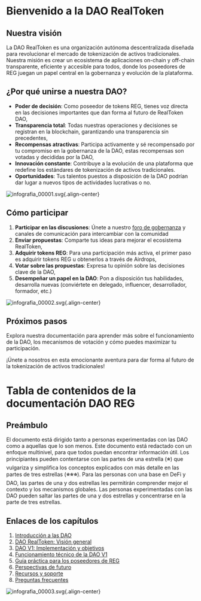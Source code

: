 # Bienvenido a la DAO RealToken

## Nuestra visión

La DAO RealToken es una organización autónoma descentralizada diseñada para revolucionar el mercado de tokenización de activos tradicionales. Nuestra misión es crear un ecosistema de aplicaciones on-chain y off-chain transparente, eficiente y accesible para todos, donde los poseedores de REG juegan un papel central en la gobernanza y evolución de la plataforma.

## ¿Por qué unirse a nuestra DAO?

- **Poder de decisión**: Como poseedor de tokens REG, tienes voz directa en las decisiones importantes que dan forma al futuro de RealToken DAO,
- **Transparencia total**: Todas nuestras operaciones y decisiones se registran en la blockchain, garantizando una transparencia sin precedentes,
- **Recompensas atractivas**: Participa activamente y sé recompensado por tu compromiso en la gobernanza de la DAO, estas recompensas son votadas y decididas por la DAO,
- **Innovación constante**: Contribuye a la evolución de una plataforma que redefine los estándares de tokenización de activos tradicionales.
- **Oportunidades**: Tus talentos puestos a disposición de la DAO podrían dar lugar a nuevos tipos de actividades lucrativas o no.

![infografia_00001.svg](/es/es/assets/img/infografia_00001.svg){.align-center}

## Cómo participar

1.  **Participar en las discusiones**: Únete a nuestro [foro de gobernanza](https://forum.realtoken.community/) y canales de comunicación para intercambiar con la comunidad
2.  **Enviar propuestas**: Comparte tus ideas para mejorar el ecosistema RealToken,
3.  **Adquirir tokens REG**: Para una participación más activa, el primer paso es adquirir tokens REG u obtenerlos a través de Airdrops,
4.  **Votar sobre las propuestas**: Expresa tu opinión sobre las decisiones clave de la DAO,
5.  **Desempeñar un papel en la DAO**: Pon a disposición tus habilidades, desarrolla nuevas (conviértete en delegado, influencer, desarrollador, formador, etc.)

![infografia_00002.svg](/es/es/assets/img/infografia_00002.svg){.align-center}

## Próximos pasos

Explora nuestra documentación para aprender más sobre el funcionamiento de la DAO, los mecanismos de votación y cómo puedes maximizar tu participación.

¡Únete a nosotros en esta emocionante aventura para dar forma al futuro de la tokenización de activos tradicionales!

# Tabla de contenidos de la documentación DAO REG

## Preámbulo

El documento está dirigido tanto a personas experimentadas con las DAO como a aquellas que lo son menos. Este documento está redactado con un enfoque multinivel, para que todos puedan encontrar información útil. Los principiantes pueden contentarse con las partes de una estrella (**⭐**) que vulgariza y simplifica los conceptos explicados con más detalle en las partes de tres estrellas (**⭐⭐⭐**). Para las personas con una base en DeFi y DAO, las partes de una y dos estrellas les permitirán comprender mejor el contexto y los mecanismos globales. Las personas experimentadas con las DAO pueden saltar las partes de una y dos estrellas y concentrarse en la parte de tres estrellas.

## Enlaces de los capítulos

1.  [Introducción a las DAO](/es/DAO/Introduccion)
2.  [DAO RealToken: Visión general](/es/DAO/DAO_RealToken)
3.  [DAO V1: Implementación y objetivos](/es/DAO/Fase1)
4.  [Funcionamiento técnico de la DAO V1](/es/DAO/Funcionamiento)
5.  [Guía práctica para los poseedores de REG](/es/DAO/Guia_Practica)
6.  [Perspectivas de futuro](/es/DAO/Perspectivas)
7.  [Recursos y soporte](/es/DAO/Recursos)
8.  [Preguntas frecuentes](/es/DAO/FAQ)

![infografia_00003.svg](/es/es/assets/img/infografia_00003.svg){.align-center}
